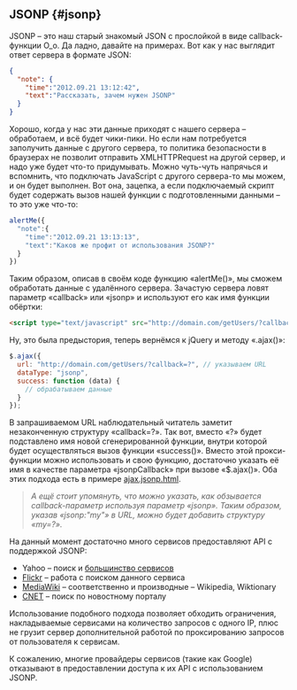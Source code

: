 ## JSONP {#jsonp}

JSONP – это наш старый знакомый JSON с прослойкой в виде callback-функции О_о. Да ладно, давайте на примерах. Вот как у нас выглядит ответ сервера в формате JSON:

```json
{
  "note": {
    "time":"2012.09.21 13:12:42",
    "text":"Рассказать, зачем нужен JSONP"
  }
}
```

Хорошо, когда у нас эти данные приходят с нашего сервера – обработаем, и всё будет чики-пики. Но если нам потребуется заполучить данные с другого сервера, то политика безопасности в браузерах не позволит отправить XMLHTTPRequest на другой сервер, и надо уже будет что-то придумывать. Можно чуть-чуть напрячься и вспомнить, что подключать JavaScript с другого сервера-то мы можем, и он будет выполнен. Вот она, зацепка, а если подключаемый скрипт будет содержать вызов нашей функции с подготовленными данными – то это уже что-то:

```javascript
alertMe({
  "note":{
    "time":"2012.09.21 13:13:13",
    "text":"Каков же профит от использования JSONP?"
  }
})
```

Таким образом, описав в своём коде функцию «alertMe()», мы сможем обработать данные с удалённого сервера. Зачастую сервера ловят параметр «callback» или «jsonp» и используют его как имя функции обёртки:

```html
<script type="text/javascript" src="http://domain.com/getUsers/?callback=alertMe"></script>
```

Ну, это была предыстория, теперь вернёмся к jQuery и методу «.ajax()»:

```javascript
$.ajax({
  url: "http://domain.com/getUsers/?callback=?", // указываем URL
  dataType: "jsonp",
  success: function (data) {
    // обрабатываем данные
  }
});
```

В запрашиваемом URL наблюдательный читатель заметит незаконченную структуру «callback=?». Так вот, вместо «?» будет подставлено имя новой сгенерированной функции, внутри которой будет осуществляться вызов функции «success()». Вместо этой прокси-функции можно использовать и свою функцию, достаточно указать её имя в качестве параметра «jsonpCallback» при вызове «$.ajax()». Оба этих подхода есть в примере [ajax.jsonp.html](http://anton.shevchuk.name/book/code/ajax.jsonp.html).

> _А ещё стоит упомянуть, что можно указать, как обзывается callback-параметр используя параметр «jsonp». Таким образом, указав «jsonp:"my"» в URL, можно будет добавить структуру «my=?»._

На данный момент достаточно много сервисов предоставляют API с поддержкой JSONP:
* Yahoo – поиск и [большинство сервисов](https://developer.yahoo.com/javascript/json.html)
* [Flickr](http://www.flickr.com/services/api/) – работа с поиском данного сервиса
* [MediaWiki](http://en.wikipedia.org/w/api.php) – соответственно и производные – Wikipedia, Wiktionary
* [CNET](http://api.cnet.com/dashboard.html) – поиск по новостному порталу

Использование подобного подхода позволяет обходить ограничения, накладываемые сервисами на количество запросов с одного IP, плюс не грузит сервер дополнительной работой по проксированию запросов от пользователя к сервисам.

К сожалению, многие провайдеры сервисов (такие как Google) отказывают в предоставлении доступа к их API с использованием JSONP.
